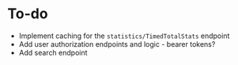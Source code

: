 # To-do

-   Implement caching for the `statistics/TimedTotalStats` endpoint
-   Add user authorization endpoints and logic - bearer tokens?
-   Add search endpoint
